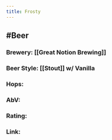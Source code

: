 ```yaml
---
title: Frosty
---
```


## #Beer
### Brewery: [[Great Notion Brewing]]

### Beer Style: [[Stout]] w/ Vanilla

### Hops: 

### AbV: 

### Rating: 

### Link: 
